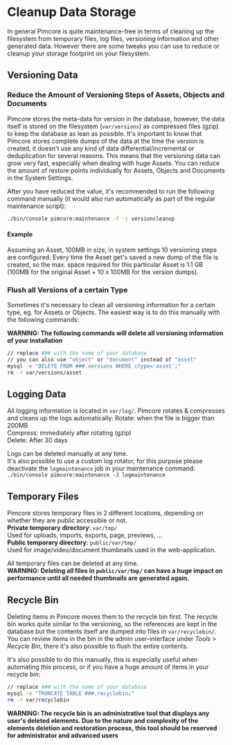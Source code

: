 # Cleanup Data Storage

In general Pimcore is quite maintenance-free in terms of cleaning up the filesystem from temporary files, log files, 
versioning information and other generated data. However there are some tweaks you can use to reduce or cleanup your 
storage footprint on your filesystem. 

## Versioning Data
### Reduce the Amount of Versioning Steps of Assets, Objects and Documents
Pimcore stores the meta-data for version in the database, however, the data itself is stored on the filesystem 
(`var/versions`) as compressed files (gzip) to keep the database as lean as possible. 
It's important to know that Pimcore stores complete dumps of the data at the time the version is created, it doesn't 
use any kind of data differential/incremental or deduplication for several reasons. 
This means that the versioning data can grow very fast, especially when dealing with huge Assets. 
You can reduce the amount of restore points individually for Assets, Objects and Documents in the System Settings. 

After you have reduced the value, it's recommended to run the following command manually 
(it would also run automatically as part of the regular maintenance script): 
```bash
./bin/console pimcore:maintenance -f -j versioncleanup
```

#### Example
Assuming an Asset, 100MB in size, in system settings 10 versioning steps are configured. Every time the Asset get's saved
a new dump of the file is created, so the max. space required for this particular Asset is 1.1 GB 
(100MB for the original Asset + 10 x 100MB for the version dumps). 

### Flush all Versions of a certain Type
Sometimes it's necessary to clean all versioning information for a certain type, eg. for Assets or Objects. 
The easiest way is to do this manually with the following commands: 

**WARNING: The following commands will delete all versioning information of your installation**

```bash
// replace ### with the name of your database
// you can also use "object" or "document" instead of "asset"
mysql -e "DELETE FROM ###.versions WHERE ctype='asset';"
rm -r var/versions/asset
```

## Logging Data
All logging information is located in `var/log/`. Pimcore rotates & compresses and cleans up the logs automatically: 
Rotate: when the file is bigger than 200MB  
Compress: immediately after rotating (gzip)  
Delete: After 30 days 

Logs can be deleted manually at any time.  
It's also possible to use a custom log rotator, for this purpose please deactivate the `logmaintenance` job in your
maintenance command: `./bin/console pimcore:maintenance -J logmaintenance`

## Temporary Files
Pimcore stores temporary files in 2 different locations, depending on whether they are public accessible or not.   
**Private temporary directory**: `var/tmp/`  
Used for uploads, imports, exports, page, previews, ...  
**Public temporary directory**: `public/var/tmp/`  
Used for image/video/document thumbnails used in the web-application. 
  
 
All temporary files can be deleted at any time.   
**WARNING: Deleting all files in `public/var/tmp/` can have a huge impact on performance until all needed thumbnails are generated again.**

## Recycle Bin
Deleting items in Pimcore moves them to the recycle bin first. The recycle bin works quite similar to the versioning, 
so the references are kept in the database but the contents itself are dumped into files in `var/recyclebin/`.   
You can review items in the bin in the admin user-interface under *Tools* > *Recycle Bin*, there it's also possible to 
flush the entire contents. 
  
It's also possible to do this manually, this is especially useful when automating this process, or if you have a huge 
amount of items in your recycle bin:   
```bash
// replace ### with the name of your database
mysql -e "TRUNCATE TABLE ###.recyclebin;"
rm -r var/recyclebin
```

**WARNING: The recycle bin is an administrative tool that displays any user's deleted elements. 
Due to the nature and complexity of the elements deletion and restoration process, this tool should be reserved for administrator and advanced users**